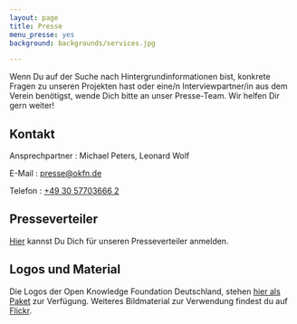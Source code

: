 ```yaml
---
layout: page
title: Presse
menu_presse: yes
background: backgrounds/services.jpg

---
```


Wenn Du auf der Suche nach Hintergrundinformationen bist, konkrete Fragen zu unseren Projekten hast oder eine/n Interviewpartner/in aus dem Verein benötigst, wende Dich bitte an unser Presse-Team. Wir helfen Dir gern weiter!

## Kontakt

Ansprechpartner
: Michael Peters, Leonard Wolf

E-Mail
: <a href="mailto:presse@okfn.de">presse@okfn.de</a>

Telefon
: <a href="tel:+49 30 57703666 2">+49 30 57703666 2</a>

## Presseverteiler

[Hier](http://eepurl.com/b_VPzX) kannst Du Dich für unseren Presseverteiler anmelden.

## Logos und Material

Die Logos der Open Knowledge Foundation Deutschland, stehen [hier als Paket](../files/logos/Logos_okfde.zip) zur Verfügung. Weiteres Bildmaterial zur Verwendung findest du auf [Flickr](https://www.flickr.com/photos/okfde/sets/).
